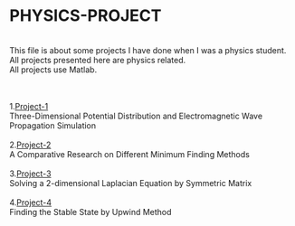 # PHYSICS-PROJECT

<br>
This file is about some projects I have done when I was a physics student.
<br>
All projects presented here are physics related.
<br>
All projects use Matlab.
<br><br><br>


1.[Project-1](https://github.com/yyywrz/PHYSICS-PROJECT/blob/master/1/README.md)
  <br>
  Three-Dimensional Potential Distribution and Electromagnetic Wave Propagation Simulation<br><br>
2.[Project-2](https://github.com/yyywrz/PHYSICS-PROJECT/blob/master/2/README.md)<br>
A Comparative Research on Different Minimum Finding Methods<br><br>
3.[Project-3](https://github.com/yyywrz/PHYSICS-PROJECT/blob/master/3/README.md)<br>
Solving a 2-dimensional Laplacian Equation by Symmetric Matrix<br><br>
4.[Project-4](https://github.com/yyywrz/PHYSICS-PROJECT/blob/master/4/README.md)<br>
Finding the Stable State by Upwind Method

